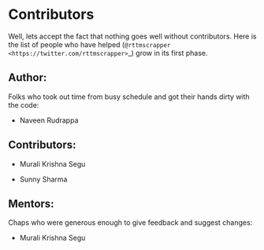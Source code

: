 Contributors
============

Well, lets accept the fact that nothing goes well without contributors. Here is the list of people who have helped (`@rttmscrapper <https://twitter.com/rttmscrapper>`_) grow in its first phase.

Author:
------------------------

Folks who took out time from busy schedule and got their hands dirty with the code:

* Naveen Rudrappa

Contributors:
------------------------
* Murali Krishna Segu

* Sunny Sharma

Mentors:
-------------

Chaps who were generous enough to give feedback and suggest changes:

* Murali Krishna Segu
